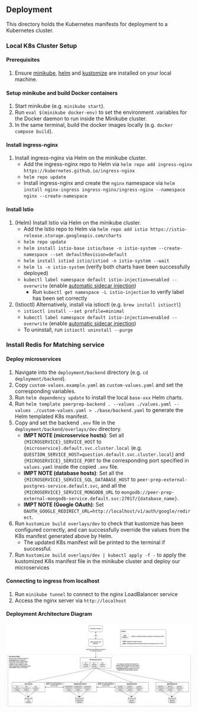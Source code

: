 ## Deployment
This directory holds the Kubernetes manifests for deployment to a Kubernetes cluster.

### Local K8s Cluster Setup
#### Prerequisites
1. Ensure [minikube](https://minikube.sigs.k8s.io/docs/start/), [helm](https://helm.sh/) and [kustomize](https://kustomize.io/) are installed on your local machine.

#### Setup minikube and build Docker containers
1. Start minikube (e.g. `minikube start`).
1. Run `eval $(minikube docker-env)` to set the environment .variables for the Docker daemon to run inside the Minikube cluster.
1. In the same terminal, build the docker images locally (e.g. `docker compose build`).

#### Install ingress-nginx
1. Install ingress-nginx via Helm on the minikube cluster.
    <!-- Installing directly from Helm to install ingress-nginx into a separate namespace 'nginx'. We cannot specify custom namespaces under 'dependencies' of our custom Helm chart -->
    - Add the ingress-nginx repo to Helm via `helm repo add ingress-nginx https://kubernetes.github.io/ingress-nginx`
    - `helm repo update`
    - Install ingress-nginx and create the `nginx` namespace via `helm install nginx-ingress ingress-nginx/ingress-nginx --namespace nginx --create-namespace`

#### Install Istio
1. (Helm) Install Istio via Helm on the minikube cluster.
    - Add the Istio repo to Helm via `helm repo add istio https://istio-release.storage.googleapis.com/charts`
    - `helm repo update`
    - `helm install istio-base istio/base -n istio-system --create-namespace --set defaultRevision=default`
    - `helm install istiod istio/istiod -n istio-system --wait`
    - `helm ls -n istio-system` (verify both charts have been successfully deployed)
    - `kubectl label namespace default istio-injection=enabled --overwrite` (enable [automatic sidecar injection](https://istio.io/latest/docs/setup/additional-setup/sidecar-injection/))
        - Run `kubectl get namespace -L istio-injection` to verify label has been set correctly
1. (Istioctl) Alternatively, install via istioctl (e.g. `brew install istioctl`)
    - `istioctl install --set profile=minimal`
    - `kubectl label namespace default istio-injection=enabled --overwrite` (enable [automatic sidecar injection](https://istio.io/latest/docs/setup/additional-setup/sidecar-injection/))
    - To uninstall, run `istioctl uninstall --purge`

<!-- #### Install RabbitMQ
1. Install RabbitMQ via Helm on the minikube cluster.
    - Add the RabbitMQ repo to Helm via `helm repo add bitnami https://charts.bitnami.com/bitnami`
    - `helm repo update`
    - Install RabbitMQ and create the `rmq` namespace via `helm install rmq bitnami/rabbitmq -n rmq --create-namespace`
    - Take note of the password to the RabbitMQ instance (e.g. `echo "Password: $(kubectl get secret --namespace rmq rmq-rabbitmq -o jsonpath="{.data.rabbitmq-password}" | base64 -d)"`) We will set this later on in our `.env` file -->

### Install Redis for Matching service
<!-- TODO: fill up details for setting up theses services for deployment -->

#### Deploy microservices
1. Navigate into the `deployment/backend` directory (e.g. `cd deployment/backend`).
1. Copy `custom-values.example.yaml` as `custom-values.yaml` and set the corresponding variables.
1. Run `helm dependency update` to install the local `base-xxx` Helm charts.
1. Run `helm template peerprep-backend . --values ./values.yaml --values ./custom-values.yaml > ./base/backend.yaml` to generate the Helm templated K8s manifest.
1. Copy and set the backend `.env` file in the `deployment/backend/overlays/dev` directory.
    - **IMPT NOTE (microservice hosts)**: Set all `{MICROSERVICE}_SERVICE_HOST` to `{microservice}.default.svc.cluster.local` (e.g. `QUESTION_SERVICE_HOST=question.default.svc.cluster.local`) and `{MICROSERVICE}_SERVICE_PORT` to the corresponding port specified in `values.yaml` inside the copied `.env` file.
    - **IMPT NOTE (database hosts)**: Set all the `{MICROSERVICE}_SERVICE_SQL_DATABASE_HOST` to `peer-prep-external-postgres-service.default.svc`, and all the `{MICROSERVICE}_SERVICE_MONGODB_URL` to `mongodb://peer-prep-external-mongodb-service.default.svc:27017/{database_name}`.
    - **IMPT NOTE (Google OAuth)**: Set `OAUTH_GOOGLE_REDIRECT_URL=http://localhost/v1/auth/google/redirect`.
    <!-- - **IMPT NOTE (RMQ)**: Set `RMQ_URL=amqp://user:${PASSWORD}@rmq-rabbitmq.rmq.svc.cluster.local:5672`, where `${PASSWORD}` is to be replaced by the password obtained from the RabbitMQ installation step above. -->
1. Run `kustomize build overlays/dev` to check that kustomize has been configured correctly, and can successfully override the values from the K8s manifest generated above by Helm.
    - The updated K8s manifest will be printed to the terminal if successful.
1. Run `kustomize build overlays/dev | kubectl apply -f -` to apply the kustomized K8s manifest file in the minikube cluster and deploy our microservices

#### Connecting to ingress from localhost
1. Run `minikube tunnel` to connect to the nginx LoadBalancer service
1. Access the nginx server via `http://localhost`
<!-- 1. To access the API gateway from localhost, run `kubectl port-forward deployment/http-gateway 4000:4000`. This is a temporary workaround until the ingress is properly configured. -->

#### Deployment Architecture Diagram
![Deployment Architecture Diagram](deployment_architecture.png)
